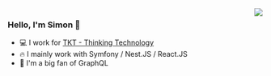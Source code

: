 <img align="right" src="https://github-readme-stats.vercel.app/api?username=sturquier&show_icons=true&count_private=true&theme=dracula">


### Hello, I'm Simon :wave:

- :computer: I work for <a href="https://tkt.paris/">TKT - Thinking Technology</a>
- :fire: I mainly work with Symfony / Nest.JS / React.JS
- :rocket: I'm a big fan of GraphQL
